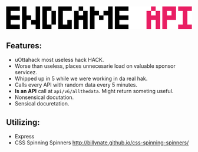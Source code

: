 ![EndgameAPI](/endgame.png)

## Features:
- uOttahack most useless hack HACK.
- Worse than useless, places unnecesarie load on valuable sponsor servicez.
- Whipped up in 5 while we were working in da real hak.
- Calls every API with random data every 5 minutes.
- **Is an API** call at `api/v6/allthedata`. Might return someting useful.
- Nonsensical docutation.
- Sensical docuretation.


## Utilizing:
- Express 
- CSS Spinning Spinners <http://billynate.github.io/css-spinning-spinners/>
